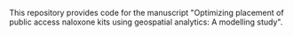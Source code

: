 This repository provides code for the manuscript "Optimizing placement of public access naloxone kits using geospatial analytics: A modelling study".
